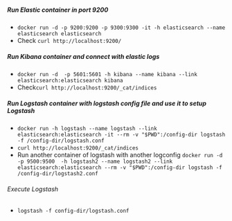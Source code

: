 ##### _Run Elastic container in port 9200_

- `docker run -d -p 9200:9200 -p 9300:9300 -it -h elasticsearch --name elasticsearch elasticsearch`
- Check `curl http://localhost:9200/`


##### _Run Kibana container and connect with elastic logs_

- `docker run -d  -p 5601:5601 -h kibana --name kibana --link elasticsearch:elasticsearch kibana`
- Check`curl http://localhost:9200/_cat/indices`

##### _Run Logstash container with logstash config file and use it to setup Logstash_

- `docker run -h logstash --name logstash --link elasticsearch:elasticsearch -it --rm -v "$PWD":/config-dir logstash -f /config-dir/logstash.conf`
- `curl http://localhost:9200/_cat/indices`
- Run another container of logstash with another logconfig `docker run -d -p 9500:9500  -h logstash2 --name logstash2 --link elasticsearch:elasticsearch --rm -v "$PWD":/config-dir logstash -f /config-dir/logstash2.conf`

###### _Execute Logstash_
- `logstash -f config-dir/logstash.conf`


